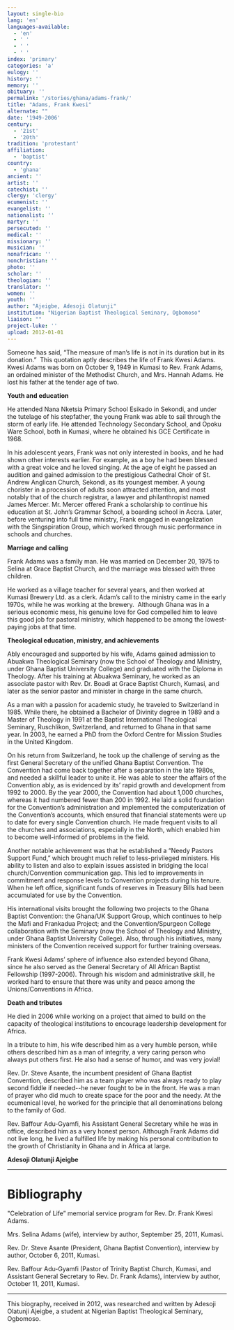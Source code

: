 ```yaml
---
layout: single-bio
lang: 'en'
languages-available:
  - 'en'
  - ' '
  - ' '
  - ' '
index: 'primary'
categories: 'a'
eulogy: ''
history: ''
memory: ''
obituary: ''
permalink: '/stories/ghana/adams-frank/'
title: "Adams, Frank Kwesi"
alternate: ""
date: '1949-2006'
century:
  - '21st'
  - '20th'
tradition: 'protestant'
affiliation:
  - 'baptist'
country:
  - 'ghana'
ancient: ''
artist: ''
catechist: ''
clergy: 'clergy'
ecumenist: ''
evangelist: ''
nationalist: ''
martyr: ''
persecuted: ''
medical: ''
missionary: ''
musician: ''
nonafrican: ''
nonchristian: ''
photo: ''
scholar: ''
theologian: ''
translator: ''
women: ''
youth: ''
author: "Ajeigbe, Adesoji Olatunji"
institution: "Nigerian Baptist Theological Seminary, Ogbomoso"
liaison: ""
project-luke: ''
upload: 2012-01-01
---
```




Someone  has said, &ldquo;The measure of man&rsquo;s life is not in its duration but in its  donation.&rdquo;  This quotation aptly  describes the life of Frank Kwesi Adams. Kwesi Adams was born on October 9, 1949  in Kumasi to Rev. Frank Adams, an ordained  minister of the Methodist   Church, and Mrs. Hannah  Adams. He lost his father at the tender age of two.

**Youth and education**

He  attended Nana Nketsia Primary School Esikado in Sekondi, and under the tutelage  of his stepfather, the young Frank was able to sail through the storm of early  life. He attended Technology Secondary School, and Opoku  Ware School,  both in Kumasi,  where he obtained his GCE Certificate in 1968.

In  his adolescent years, Frank was not only interested in books, and he had shown  other interests earlier. For example, as a boy he had been blessed with a great  voice and he loved singing. At the age of eight he passed an audition and  gained admission to the prestigious Cathedral Choir of St. Andrew Anglican  Church, Sekondi, as its youngest member. A young chorister in a procession of  adults soon attracted attention, and most notably that of the church registrar,  a lawyer and philanthropist named James Mercer. Mr. Mercer offered Frank a  scholarship to continue his education at St. John&rsquo;s  Grammar School, a boarding school in Accra. Later, before  venturing into full time ministry, Frank engaged in evangelization with the  Singspiration Group, which worked through music performance in schools and  churches.

**Marriage and calling**

Frank  Adams was a family man. He was married on December 20, 1975 to Selina at Grace Baptist   Church, and the marriage  was blessed with three children.

He  worked as a village teacher for several years, and then worked at Kumasi  Brewery Ltd. as a clerk. Adam&rsquo;s call to the ministry came in the early 1970s,  while he was working at the brewery.   Although Ghana  was in a serious economic mess, his genuine love for God compelled him to leave  this good job for pastoral ministry, which happened to be among the  lowest-paying jobs at that time.

**Theological education,  ministry, and achievements**

Ably  encouraged and supported by his wife, Adams gained admission to Abuakwa  Theological Seminary (now the School  of Theology and Ministry, under Ghana Baptist   University College)  and graduated with the Diploma in Theology. After his training at Abuakwa  Seminary, he worked as an associate pastor with Rev. Dr. Boadi at Grace Baptist  Church, Kumasi, and later as the senior pastor and  minister in charge in the same church.

As  a man with a passion for academic study, he traveled to Switzerland in  1985. While there, he obtained a Bachelor of Divinity degree in 1989 and a  Master of Theology in 1991 at the Baptist International Theological Seminary, Ruschlikon, Switzerland,  and returned to Ghana  in that same year. In 2003, he earned a PhD from the Oxford Centre for Mission  Studies in the United    Kingdom.

On  his return from Switzerland,  he took up the challenge of serving as the first General Secretary of the  unified Ghana Baptist Convention. The Convention had come back together after a  separation in the late 1980s, and needed a skillful leader to unite it. He was  able to steer the affairs of the Convention ably, as is evidenced by its&rsquo; rapid  growth and development from 1992 to 2000. By the year 2000, the Convention had  about 1,000 churches, whereas it had numbered fewer than 200 in 1992. He laid a  solid foundation for the Convention&rsquo;s administration and implemented the  computerization of the Convention&rsquo;s accounts, which ensured that financial  statements were up to date for every single Convention church. He made frequent  visits to all the churches and associations, especially in the North, which  enabled him to become well-informed of problems in the field.

Another  notable achievement was that he established a &ldquo;Needy Pastors Support Fund,&rdquo;  which brought much relief to less-privileged ministers. His ability to listen  and also to explain issues assisted in bridging the local church/Convention  communication gap. This led to improvements in commitment and response levels  to Convention projects during his tenure. When he left office, significant  funds of reserves in Treasury Bills had been accumulated for use by the  Convention.

His  international visits brought the following two projects to the Ghana Baptist  Convention: the Ghana/UK Support Group, which continues to help the Mafi and  Frankadua Project; and the Convention/Spurgeon College collaboration with the  Seminary (now the School of Theology and Ministry, under Ghana Baptist   University College).  Also, through his initiatives, many ministers of the Convention received  support for further training overseas.

Frank  Kwesi Adams&rsquo; sphere of influence also extended beyond Ghana, since he also served as the  General Secretary of All African Baptist Fellowship (1997-2006). Through his  wisdom and administrative skill, he worked hard to ensure that there was unity  and peace among the Unions/Conventions in Africa.

**Death and tributes**

He  died in 2006 while working on a project that aimed to build on the capacity of  theological institutions to encourage leadership development for Africa.

In  a tribute to him, his wife described him as a very humble person, while others  described him as a man of integrity, a very caring person who always put others  first. He also had a sense of humor, and was very jovial!

Rev.  Dr. Steve Asante, the incumbent president of Ghana Baptist Convention,  described him as a team player who was always ready to play second fiddle if  needed--he never fought to be in the front. He was a man of prayer who did much  to create space for the poor and the needy. At the ecumenical level, he worked  for the principle that all denominations belong to the family of God.

Rev.  Baffour Adu-Gyamfi, his Assistant General Secretary while he was in office,  described him as a very honest person. Although Frank Adams did not live long,  he lived a fulfilled life by making his personal contribution to the growth of  Christianity in Ghana and in Africa  at large.

**Adesoji  Olatunji Ajeigbe**

---

# Bibliography
"Celebration  of Life&rdquo; memorial service program for Rev. Dr. Frank Kwesi Adams.

Mrs.  Selina Adams (wife), interview by author, September 25, 2011, Kumasi.

Rev.  Dr. Steve Asante (President, Ghana Baptist Convention), interview by author,  October 6, 2011, Kumasi.

Rev.  Baffour Adu-Gyamfi (Pastor of Trinity Baptist Church, Kumasi, and Assistant  General Secretary to Rev. Dr. Frank Adams), interview by author, October 11,  2011, Kumasi.

---

This  biography, received in 2012, was researched and written by Adesoji Olatunji Ajeigbe, a student at Nigerian  Baptist Theological Seminary, Ogbomoso.
